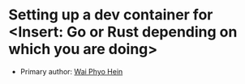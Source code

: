 # Setting up a dev container for <Insert: Go or Rust depending on which you are doing>

* Primary author: [Wai Phyo Hein](https://github.com/waiphyo04)